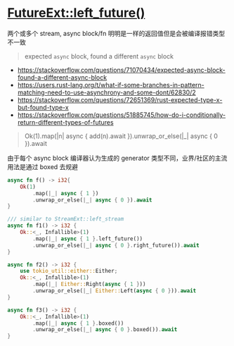 # [FutureExt::left_future()](/2023/02/expected_async_block_found_a_different_async_block.md)

两个或多个 stream, async block/fn 明明是一样的返回值但是会被编译报错类型不一致

> expected `async` block, found a different `async` block

- <https://stackoverflow.com/questions/71070434/expected-async-block-found-a-different-async-block>
- <https://users.rust-lang.org/t/what-if-some-branches-in-pattern-matching-need-to-use-asynchrony-and-some-dont/62830/2>
- <https://stackoverflow.com/questions/72651369/rust-expected-type-x-but-found-type-x>
- <https://stackoverflow.com/questions/51885745/how-do-i-conditionally-return-different-types-of-futures>

> Ok(1).map(|n| async { add(n).await }).unwrap_or_else(|_| async { 0 }).await

由于每个 async block 编译器认为生成的 generator 类型不同，业界/社区的主流用法是通过 boxed 去规避

```rust
async fn f() -> i32{
    Ok(1)
        .map(|_| async { 1 })
        .unwrap_or_else(|_| async { 0 }).await
}

/// similar to StreamExt::left_stream
async fn f1() -> i32 {
    Ok::<_, Infallible>(1)
        .map(|_| async { 1 }.left_future())
        .unwrap_or_else(|_| async { 0 }.right_future()).await
}

async fn f2() -> i32 {
    use tokio_util::either::Either;
    Ok::<_, Infallible>(1)
        .map(|_| Either::Right(async { 1 }))
        .unwrap_or_else(|_| Either::Left(async { 0 })).await
}

async fn f3() -> i32 {
    Ok::<_, Infallible>(1)
        .map(|_| async { 1 }.boxed())
        .unwrap_or_else(|_| async { 0 }.boxed()).await
}
```
